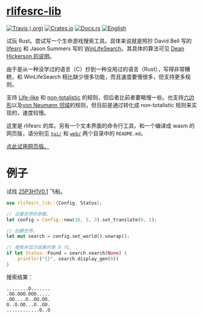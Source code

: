 # [rlifesrc-lib](https://alephalpha.github.io/rlifesrc/)

[![Travis (.org)](https://img.shields.io/travis/AlephAlpha/rlifesrc-lib)](https://travis-ci.org/AlephAlpha/rlifesrc-lib) [![Crates.io](https://img.shields.io/crates/v/rlifesrc-lib)](https://crates.io/crates/rlifesrc-lib) [![Docs.rs](https://docs.rs/rlifesrc-lib/badge.svg)](https://docs.rs/rlifesrc-lib/) [![English](https://img.shields.io/badge/readme-English-brightgreen)](README_en.md)

试玩 Rust。尝试写一个生命游戏搜索工具。具体来说就是照抄 David Bell 写的 [lifesrc](https://github.com/DavidKinder/Xlife/tree/master/Xlife35/source/lifesearch) 和 Jason Summers 写的 [WinLifeSearch](https://github.com/jsummers/winlifesearch/)。其具体的算法可见 [Dean Hickerson 的说明](https://github.com/DavidKinder/Xlife/blob/master/Xlife35/source/lifesearch/ORIGIN)。

由于是从一种没学过的语言（C）抄到一种没用过的语言（Rust），写得非常糟糕，和 WinLifeSearch 相比缺少很多功能，而且速度要慢很多，但支持更多规则。

支持 [Life-like](http://conwaylife.com/wiki/Totalistic_Life-like_cellular_automaton) 和 [non-totalistic](https://www.conwaylife.com/wiki/Non-isotropic_Life-like_cellular_automaton) 的规则，但后者比前者要略慢一些。也支持[六边形](https://www.conwaylife.com/wiki/Hexagonal_neighbourhood)以及[von Neumann 邻域](https://www.conwaylife.com/wiki/Von_Neumann_neighbourhood)的规则，但目前是通过转化成 non-totalistic 规则来实现的，速度较慢。

这里是 rlifesrc 的库。另有一个文本界面的命令行工具，和一个编译成 wasm 的网页版，请分别见 [`tui/`](../tui/README.md) 和  [`web/`](../web/README.md) 两个目录中的 `README.md`。

[点此试用网页版。](https://alephalpha.github.io/rlifesrc/)

# 例子

试找 [25P3H1V0.1](https://conwaylife.com/wiki/25P3H1V0.1) 飞船。

```rust
use rlifesrc_lib::{Config, Status};

// 设置世界的参数。
let config = Config::new(16, 5, 3).set_translate(0, 1);

// 创建世界。
let mut search = config.set_world().unwrap();

// 搜索并显示结果的第 0 代。
if let Status::Found = search.search(None) {
    println!("{}", search.display_gen(0))
}
```

搜索结果：

```plaintext
........O.......
.OO.OOO.OOO.....
.OO....O..OO.OO.
O..O.OO...O..OO.
............O..O
```